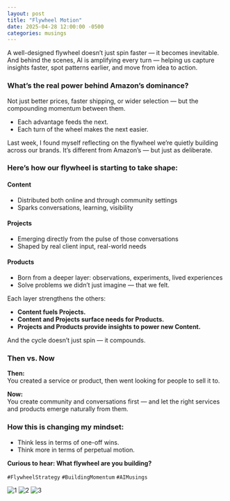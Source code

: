 ```yaml
---
layout: post
title: "Flywheel Motion"
date: 2025-04-28 12:00:00 -0500
categories: musings
---
```


A well-designed flywheel doesn’t just spin faster — it becomes inevitable. And behind the scenes, AI is amplifying every turn — helping us capture insights faster, spot patterns earlier, and move from idea to action.

### What’s the real power behind Amazon’s dominance?

Not just better prices, faster shipping, or wider selection — but the compounding momentum between them.

- Each advantage feeds the next.  
- Each turn of the wheel makes the next easier.

Last week, I found myself reflecting on the flywheel we’re quietly building across our brands. It’s different from Amazon’s — but just as deliberate.

### Here’s how our flywheel is starting to take shape:

#### Content
- Distributed both online and through community settings  
- Sparks conversations, learning, visibility  

#### Projects
- Emerging directly from the pulse of those conversations  
- Shaped by real client input, real-world needs  

#### Products
- Born from a deeper layer: observations, experiments, lived experiences  
- Solve problems we didn’t just imagine — that we felt.

Each layer strengthens the others:  
- **Content fuels Projects.**  
- **Content and Projects surface needs for Products.**  
- **Projects and Products provide insights to power new Content.**

And the cycle doesn’t just spin — it compounds.

### Then vs. Now

**Then:**  
You created a service or product, then went looking for people to sell it to.

**Now:**  
You create community and conversations first — and let the right services and products emerge naturally from them.

### How this is changing my mindset:
- Think less in terms of one-off wins.  
- Think more in terms of perpetual motion.

**Curious to hear: What flywheel are you building?**
  
  
`#FlywheelStrategy`
`#BuildingMomentum`
`#AIMusings`

![1](https://media.licdn.com/dms/image/v2/D4E22AQEys3765xUxDA/feedshare-shrink_800/B4EZZ8yzLYHEAk-/0/1745850414621?e=1748476800&v=beta&t=3PjngHxV79XwSFu_EyjES_S4UGizscg52oO19hnTn7o)
![2](https://media.licdn.com/dms/image/v2/D4E22AQGtvyaJ_uFB-g/feedshare-shrink_800/B4EZZ8yzMhHEAk-/0/1745850414690?e=1748476800&v=beta&t=oIFekyiURGscsPTycPjOaOkNGBxgGV8l180Bf_OR8Lg)
![3](https://media.licdn.com/dms/image/v2/D4E22AQFUn7GT1ngFJg/feedshare-shrink_800/B4EZZ8yzL7HEAk-/0/1745850415257?e=1748476800&v=beta&t=SBnz4cJg6P64rvWuEB6dAmcspAun7EndV8_BNL9PuE8)
